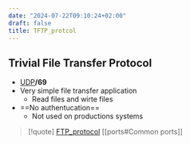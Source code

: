 ```yaml
---
date: "2024-07-22T09:10:24+02:00"
draft: false
title: TFTP_protcol
---
```


## Trivial File Transfer Protocol

-   [UDP](/Notes/posts/for_later/UDP)**/69**  
-   Very simple file transfer application
    -   Read files and wirte files
-   ==No authentucation==
    -   Not used on productions systems

> \[!quote\] [FTP_protocol](/Notes/posts/protocols/FTP_protocol)
> \[\[ports#Common ports\]\]

